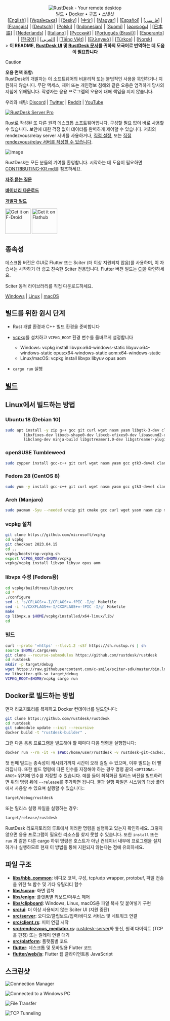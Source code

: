 <p align="center">
  <img src="../res/logo-header.svg" alt="RustDesk - Your remote desktop"><br>
  <a href="#빌드를 위한 원시 단계">빌드</a> •
  <a href="#Docker로 빌드하는 방법">Docker</a> •
  <a href="#파일 구조">구조</a> •
  <a href="#스크린샷">스냇샷</a><br>
  [<a href="../README.md">English</a>] | [<a href="README-UA.md">Українська</a>] | [<a href="README-CS.md">česky</a>] | [<a href="README-ZH.md">中文</a>] | [<a href="README-HU.md">Magyar</a>] | [<a href="README-ES.md">Español</a>] | [<a href="README-FA.md">فارسی</a>] | [<a href="README-FR.md">Français</a>] | [<a href="README-DE.md">Deutsch</a>] | [<a href="README-PL.md">Polski</a>] | [<a href="README-ID.md">Indonesian</a>] | [<a href="README-FI.md">Suomi</a>] | [<a href="README-ML.md">മലയാളം</a>] | [<a href="README-JP.md">日本語</a>] | [<a href="README-NL.md">Nederlands</a>] | [<a href="README-IT.md">Italiano</a>] | [<a href="README-RU.md">Русский</a>] | [<a href="README-PTBR.md">Português (Brasil)</a>] | [<a href="README-EO.md">Esperanto</a>] | [<a href="README-KR.md">한국어</a>] | [<a href="README-AR.md">العربي</a>] | [<a href="README-VN.md">Tiếng Việt</a>] | [<a href="README-GR.md">Ελληνικά</a>] | [<a href="README-TR.md">Türkçe</a>] | [<a href="README-NO.md">Norsk</a>]<br>> 
  <b>이 README, <a href="https://github.com/rustdesk/rustdesk/tree/master/src/lang">RustDesk UI</a> 및 <a href="https://github.com/rustdesk/doc.rustdesk.com">RustDesk 문서</a>를 귀하의 모국어로 번역하는 데 도움이 필요합니다</b>
</p>

> [!Caution]
> **오용 면책 조항:** <br>
> RustDesk의 개발자는 이 소프트웨어의 비윤리적 또는 불법적인 사용을 묵인하거나 지원하지 않습니다. 무단 액세스, 제어 또는 개인정보 침해와 같은 오용은 엄격하게 당사의 지침에 위배됩니다. 작성자는 응용 프로그램의 오용에 대해 책임을 지지 않습니다.


우리와 채팅: [Discord](https://discord.gg/nDceKgxnkV) | [Twitter](https://twitter.com/rustdesk) | [Reddit](https://www.reddit.com/r/rustdesk) | [YouTube](https://www.youtube.com/@rustdesk)

[![RustDesk Server Pro](https://img.shields.io/badge/RustDesk%20Server%20Pro-%EA%B3%A0%EA%B8%89%20%EA%B8%B0%EB%8A%A5-blue)](https://rustdesk.com/pricing.html)

Rust로 작성된 또 다른 원격 데스크톱 소프트웨어입니다. 구성할 필요 없이 바로 사용할 수 있습니다. 보안에 대한 걱정 없이 데이터를 완벽하게 제어할 수 있습니다. 저희의 rendezvous/relay server 서버를 사용하거나, [직접 설정](https://rustdesk.com/server), 또는 [직접 rendezvous/relay 서버를 작성할 수 있습니다](https://github.com/rustdesk/rustdesk-server-demo).

![image](https://user-images.githubusercontent.com/71636191/171661982-430285f0-2e12-4b1d-9957-4a58e375304d.png)

RustDesk는 모든 분들의 기여를 환영합니다. 시작하는 데 도움이 필요하면 [CONTRIBUTING-KR.md](CONTRIBUTING-KR.md)를 참조하세요.

[**자주 묻는 질문**](https://github.com/rustdesk/rustdesk/wiki/FAQ)

[**바이너리 다운로드**](https://github.com/rustdesk/rustdesk/releases)

[**개발자 빌드**](https://github.com/rustdesk/rustdesk/releases/tag/nightly)

[<img src="https://f-droid.org/badge/get-it-on.png"
    alt="Get it on F-Droid"
    height="80">](https://f-droid.org/en/packages/com.carriez.flutter_hbb)
[<img src="https://flathub.org/api/badge?svg&locale=en"
    alt="Get it on Flathub"
    height="80">](https://flathub.org/apps/com.rustdesk.RustDesk)

## 종속성

데스크톱 버전은 GUI로 Flutter 또는 Sciter (더 이상 지원되지 않음)를 사용하며, 이 자습서는 시작하기 더 쉽고 친숙한 Sciter 전용입니다. Flutter 버전 빌드는 [CI](https://github.com/rustdesk/rustdesk/blob/master/.github/workflows/flutter-build.yml)을 확인하세요.

Sciter 동적 라이브러리를 직접 다운로드하세요.

[Windows](https://raw.githubusercontent.com/c-smile/sciter-sdk/master/bin.win/x64/sciter.dll) |
[Linux](https://raw.githubusercontent.com/c-smile/sciter-sdk/master/bin.lnx/x64/libsciter-gtk.so) |
[macOS](https://raw.githubusercontent.com/c-smile/sciter-sdk/master/bin.osx/libsciter.dylib)

## 빌드를 위한 원시 단계

- Rust 개발 환경과 C++ 빌드 환경을 준비합니다

- [vcpkg](https://github.com/microsoft/vcpkg)를 설치하고 `VCPKG_ROOT` 환경 변수를 올바르게 설정합니다

  - Windows: vcpkg install libvpx:x64-windows-static libyuv:x64-windows-static opus:x64-windows-static aom:x64-windows-static
  - Linux/macOS: vcpkg install libvpx libyuv opus aom

- `cargo run` 실행

## [빌드](https://rustdesk.com/docs/en/dev/build/)

## Linux에서 빌드하는 방법

### Ubuntu 18 (Debian 10)

```sh
sudo apt install -y zip g++ gcc git curl wget nasm yasm libgtk-3-dev clang libxcb-randr0-dev libxdo-dev \
        libxfixes-dev libxcb-shape0-dev libxcb-xfixes0-dev libasound2-dev libpulse-dev cmake make \
        libclang-dev ninja-build libgstreamer1.0-dev libgstreamer-plugins-base1.0-dev libpam0g-dev
```

### openSUSE Tumbleweed

```sh
sudo zypper install gcc-c++ git curl wget nasm yasm gcc gtk3-devel clang libxcb-devel libXfixes-devel cmake alsa-lib-devel gstreamer-devel gstreamer-plugins-base-devel xdotool-devel pam-devel
```

### Fedora 28 (CentOS 8)

```sh
sudo yum -y install gcc-c++ git curl wget nasm yasm gcc gtk3-devel clang libxcb-devel libxdo-devel libXfixes-devel pulseaudio-libs-devel cmake alsa-lib-devel gstreamer1-devel gstreamer1-plugins-base-devel pam-devel
```

### Arch (Manjaro)

```sh
sudo pacman -Syu --needed unzip git cmake gcc curl wget yasm nasm zip make pkg-config clang gtk3 xdotool libxcb libxfixes alsa-lib pipewire
```

### vcpkg 설치

```sh
git clone https://github.com/microsoft/vcpkg
cd vcpkg
git checkout 2023.04.15
cd ..
vcpkg/bootstrap-vcpkg.sh
export VCPKG_ROOT=$HOME/vcpkg
vcpkg/vcpkg install libvpx libyuv opus aom
```

### libvpx 수정 (Fedora용) 

```sh
cd vcpkg/buildtrees/libvpx/src
cd *
./configure
sed -i 's/CFLAGS+=-I/CFLAGS+=-fPIC -I/g' Makefile
sed -i 's/CXXFLAGS+=-I/CXXFLAGS+=-fPIC -I/g' Makefile
make
cp libvpx.a $HOME/vcpkg/installed/x64-linux/lib/
cd
```

### 빌드

```sh
curl --proto '=https' --tlsv1.2 -sSf https://sh.rustup.rs | sh
source $HOME/.cargo/env
git clone --recurse-submodules https://github.com/rustdesk/rustdesk
cd rustdesk
mkdir -p target/debug
wget https://raw.githubusercontent.com/c-smile/sciter-sdk/master/bin.lnx/x64/libsciter-gtk.so
mv libsciter-gtk.so target/debug
VCPKG_ROOT=$HOME/vcpkg cargo run
```

## Docker로 빌드하는 방법

먼저 리포지토리를 복제하고 Docker 컨테이너를 빌드합니다:

```sh
git clone https://github.com/rustdesk/rustdesk
cd rustdesk
git submodule update --init --recursive
docker build -t "rustdesk-builder" .
```

그런 다음 응용 프로그램을 빌드해야 할 때마다 다음 명령을 실행합니다:

```sh
docker run --rm -it -v $PWD:/home/user/rustdesk -v rustdesk-git-cache:/home/user/.cargo/git -v rustdesk-registry-cache:/home/user/.cargo/registry -e PUID="$(id -u)" -e PGID="$(id -g)" rustdesk-builder
```

첫 번째 빌드는 종속성이 캐시되기까지 시간이 오래 걸릴 수 있으며, 이후 빌드는 더 빨라집니다. 또한 빌드 명령에 다른 인수를 지정해야 하는 경우 명령 끝의 `<OPTIONAL-ARGS>` 위치에 인수를 지정할 수 있습니다. 예를 들어 최적화된 릴리스 버전을 빌드하려면 위의 명령 뒤에 `--release`를 추가하면 됩니다. 결과 실행 파일은 시스템의 대상 폴더에서 사용할 수 있으며 실행할 수 있습니다::

```sh
target/debug/rustdesk
```

또는 릴리스 실행 파일을 실행하는 경우:

```sh
target/release/rustdesk
```

RustDesk 리포지토리의 루트에서 이러한 명령을 실행하고 있는지 확인하세요. 그렇지 않으면 응용 프로그램이 필요한 리소스를 찾지 못할 수 있습니다. 또한 `install` 또는 `run` 과 같은 다른 cargo 하위 명령은 호스트가 아닌 컨테이너 내부에 프로그램을 설치하거나 실행하므로 현재 이 방법을 통해 지원되지 않는다는 점에 유의하세요.

## 파일 구조

- **[libs/hbb_common](https://github.com/rustdesk/rustdesk/tree/master/libs/hbb_common)**: 비디오 코덱, 구성, tcp/udp wrapper, protobuf, 파일 전송을 위한 fs 함수 및 기타 유틸리티 함수
- **[libs/scrap](https://github.com/rustdesk/rustdesk/tree/master/libs/scrap)**: 화면 캡쳐
- **[libs/enigo](https://github.com/rustdesk/rustdesk/tree/master/libs/enigo)**: 플랫폼별 키보드/마우스 제어
- **[libs/clipboard](https://github.com/rustdesk/rustdesk/tree/master/libs/clipboard)**: Windows, Linux, macOS용 파일 복사 및 붙여넣기 구현
- **[src/ui](https://github.com/rustdesk/rustdesk/tree/master/src/ui)**: 더 이상 사용되지 않는 Sciter UI (지원 중단)
- **[src/server](https://github.com/rustdesk/rustdesk/tree/master/src/server)**: 오디오/클립보드/입력/비디오 서비스 및 네트워크 연결
- **[src/client.rs](https://github.com/rustdesk/rustdesk/tree/master/src/client.rs)**: 피어 연결 시작
- **[src/rendezvous_mediator.rs](https://github.com/rustdesk/rustdesk/tree/master/src/rendezvous_mediator.rs)**: [rustdesk-server](https://github.com/rustdesk/rustdesk-server)와 통신, 원격 다이렉트 (TCP 홀 펀칭) 또는 릴레이 연결 대기
- **[src/platform](https://github.com/rustdesk/rustdesk/tree/master/src/platform)**: 플랫폼별 코드
- **[flutter](https://github.com/rustdesk/rustdesk/tree/master/flutter)**: 데스크톱 및 모바일용 Flutter 코드
- **[flutter/web/js](https://github.com/rustdesk/rustdesk/tree/master/flutter/web/v1/js)**: Flutter 웹 클라이언트용 JavaScript

## 스크린샷

![Connection Manager](https://github.com/rustdesk/rustdesk/assets/28412477/db82d4e7-c4bc-4823-8e6f-6af7eadf7651)

![Connected to a Windows PC](https://github.com/rustdesk/rustdesk/assets/28412477/9baa91e9-3362-4d06-aa1a-7518edcbd7ea)

![File Transfer](https://github.com/rustdesk/rustdesk/assets/28412477/39511ad3-aa9a-4f8c-8947-1cce286a46ad)

![TCP Tunneling](https://github.com/rustdesk/rustdesk/assets/28412477/78e8708f-e87e-4570-8373-1360033ea6c5)


